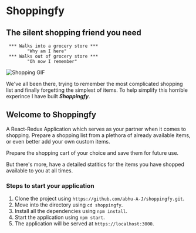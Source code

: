 # Shoppingfy

## The silent shopping friend you need

```
 *** Walks into a grocery store ***
 		"Why am I here"
 *** Walks out of grocery store ***
  		"Oh now I remember"

```

 <img src="https://media.giphy.com/media/aJmEl1palvtny/giphy.gif" alt="Shopping GIF"/>

We've all been there, trying to remember the most complicated shopping list and finally forgetting the simplest of items. To help simplify this horrible experince I have built **_Shoppingfy_**.

## Welcome to Shoppingfy

A React-Redux Application which serves as your partner when it comes to shopping. Prepare a shopping list from a plethora of already available items, or even better add your own custom items.

Prepare the shopping cart of your choice and save them for future use.

But there's more, have a detailed statitics for the items you have shopped available to you at all times.

### Steps to start your application

1. Clone the project using `https://github.com/abhu-A-J/shoppingfy.git`.
2. Move into the directory using `cd shoppingfy`.
3. Install all the dependencies using `npm install`.
4. Start the application using `npm start`.
5. The application will be served at `https://localhost:3000`.

